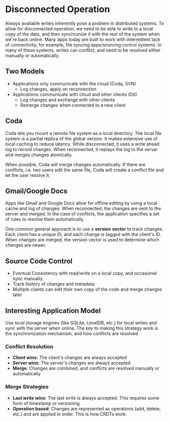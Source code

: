 # Disconnected Operation

Always available writes inherently pose a problem in distributed systems. To allow for disconnected operation, we need to be able to write to a local copy of the data, and then synchronize it with the rest of the system when we're back online. Many apps today are built to work with intermittent lack of connectivity, for example, file syncing apps/sourcing control systems. In many of these systems, writes can conflict, and need to be resolved either manually or automatically.

## Two Models

- Applications only communicate with the cloud (Coda, SVN)
  - Log changes, apply on reconnection
- Applications communicate with cloud and other clients (Git)
  - Log changes and exchange with other clients
  - Remerge changes when connected to a new client

## Coda

Coda lets you mount a remote file system as a local directory. The local file system is a partial replica of the global version. It makes extensive use of local caching to reduce latency. While disconnected, it uses a write ahead log to record changes. When reconnected, it replays the log to the server and merges changes atomically.

When possible, Coda will merge changes automatically. If there are conflicts, i.e. two users edit the same file, Coda will create a conflict file and let the user resolve it.

## Gmail/Google Docs

Apps like Gmail and Google Docs allow for offline editing by using a local cache and log of changes. When reconnected, the changes are sent to the server and merged. In the case of conflicts, the application specifies a set of rules to resolve them automatically.

One common general approach is to use a **version vector** to track changes. Each client has a unique ID, and each change is tagged with the client's ID. When changes are merged, the version vector is used to determine which changes are newer.

## Source Code Control

- Eventual Consistency with read/write on a local copy, and occasional sync manually
- Track history of changes and metadata
- Multiple clients can edit their own copy of the code and merge changes later

## Interesting Application Model

Use local storage engines (like SQLite, LevelDB, etc.) for local writes and sync with the server when online. The key to making this strategy work is the synchronization mechanism, and how conflicts are resolved.

### Conflict Resolution

- **Client wins**: The client's changes are always accepted
- **Server wins**: The server's changes are always accepted
- **Merge**: Changes are combined, and conflicts are resolved manually or automatically

### Merge Strategies

- **Last write wins**: The last write is always accepted. This requires some form of timestamp or versioning.
- **Operation based**: Changes are represented as operations (add, delete, etc.) and are applied in order. This is how CRDTs work.
